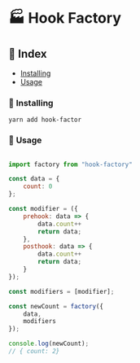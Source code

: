 # 🏭 Hook Factory

## 📕 Index

- [Installing](#installing)
- [Usage](#usage)

### 💪 <a name="installing">Installing</a>

`yarn add hook-factor`

### 📒 <a name="usage">Usage</a>
```javascript

import factory from "hook-factory"

const data = {
    count: 0
};

const modifier = ({
    prehook: data => {
        data.count++
        return data;
    },
    posthook: data => {
        data.count++
        return data;
    }
});

const modifiers = [modifier];

const newCount = factory({
    data,
    modifiers
});

console.log(newCount);
// { count: 2}
```
